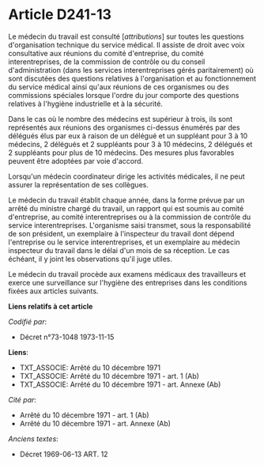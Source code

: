 # Article D241-13

Le médecin du travail est consulté [*attributions*] sur toutes les questions d'organisation technique du service médical. Il
assiste de droit avec voix consultative aux réunions du comité d'entreprise, du comité interentreprises, de la commission de
contrôle ou du conseil d'administration (dans les services interentreprises gérés paritairement) où sont discutées des
questions relatives à l'organisation et au fonctionnement du service médical ainsi qu'aux réunions de ces organismes ou des
commissions spéciales lorsque l'ordre du jour comporte des questions relatives à l'hygiène industrielle et à la sécurité.

Dans le cas où le nombre des médecins est supérieur à trois, ils sont représentés aux réunions des organismes ci-dessus
énumérés par des délégués élus par eux à raison de un délégué et un suppléant pour 3 à 10 médecins, 2 délégués et 2
suppléants pour 3 à 10 médecins, 2 délégués et 2 suppléants pour plus de 10 médecins. Des mesures plus favorables peuvent
être adoptées par voie d'accord.

Lorsqu'un médecin coordinateur dirige les activités médicales, il ne peut assurer la représentation de ses collègues.

Le médecin du travail établit chaque année, dans la forme prévue par un arrêté du ministre chargé du travail, un rapport qui
est soumis au comité d'entreprise, au comité interentreprises ou à la commission de contrôle du service interentreprises.
L'organisme saisi transmet, sous la responsabilité de son président, un exemplaire à l'inspecteur du travail dont dépend
l'entreprise ou le service interentreprises, et un exemplaire au médecin inspecteur du travail dans le délai d'un mois de sa
réception. Le cas échéant, il y joint les observations qu'il juge utiles.

Le médecin du travail procède aux examens médicaux des travailleurs et exerce une surveillance sur l'hygiène des entreprises
dans les conditions fixées aux articles suivants.

**Liens relatifs à cet article**

_Codifié par_:

  - Décret n°73-1048 1973-11-15

**Liens**:

  - TXT_ASSOCIE: Arrêté du 10 décembre 1971
  - TXT_ASSOCIE: Arrêté du 10 décembre 1971 - art. 1 (Ab)
  - TXT_ASSOCIE: Arrêté du 10 décembre 1971 - art. Annexe (Ab)

_Cité par_:

  - Arrêté du 10 décembre 1971 - art. 1 (Ab)
  - Arrêté du 10 décembre 1971 - art. Annexe (Ab)

_Anciens textes_:

  - Décret  1969-06-13 ART. 12
